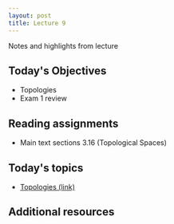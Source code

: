 ```yaml
---
layout: post
title: Lecture 9
---
```


Notes and highlights from lecture

## Today's Objectives

* Topologies
* Exam 1 review

## Reading assignments

* Main text sections 3.16 (Topological Spaces)

## Today's topics
* <a target="_parent" href="https://wcasper.github.io/math414fall2022/topics/013-topologies.html">Topologies (link)</a>

## Additional resources

